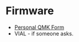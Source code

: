 # Firmware
* [Personal QMK Form](https://github.com/jasonhazel/qmk_firmware/tree/hazel/bad_wings_bold)
* VIAL - if someone asks.